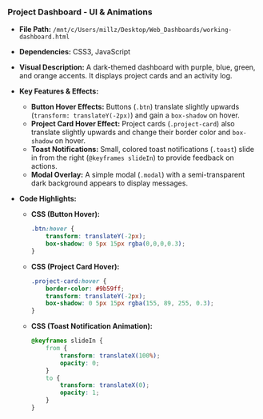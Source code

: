 
### Project Dashboard - UI & Animations

*   **File Path:** `/mnt/c/Users/millz/Desktop/Web_Dashboards/working-dashboard.html`
*   **Dependencies:** CSS3, JavaScript
*   **Visual Description:** A dark-themed dashboard with purple, blue, green, and orange accents. It displays project cards and an activity log.
*   **Key Features & Effects:**
    *   **Button Hover Effects:** Buttons (`.btn`) translate slightly upwards (`transform: translateY(-2px)`) and gain a `box-shadow` on hover.
    *   **Project Card Hover Effect:** Project cards (`.project-card`) also translate slightly upwards and change their border color and `box-shadow` on hover.
    *   **Toast Notifications:** Small, colored toast notifications (`.toast`) slide in from the right (`@keyframes slideIn`) to provide feedback on actions.
    *   **Modal Overlay:** A simple modal (`.modal`) with a semi-transparent dark background appears to display messages.
*   **Code Highlights:**

    *   **CSS (Button Hover):**
        ```css
        .btn:hover {
            transform: translateY(-2px);
            box-shadow: 0 5px 15px rgba(0,0,0,0.3);
        }
        ```

    *   **CSS (Project Card Hover):**
        ```css
        .project-card:hover {
            border-color: #9b59ff;
            transform: translateY(-2px);
            box-shadow: 0 5px 15px rgba(155, 89, 255, 0.3);
        }
        ```

    *   **CSS (Toast Notification Animation):**
        ```css
        @keyframes slideIn {
            from {
                transform: translateX(100%);
                opacity: 0;
            }
            to {
                transform: translateX(0);
                opacity: 1;
            }
        }
        ```
